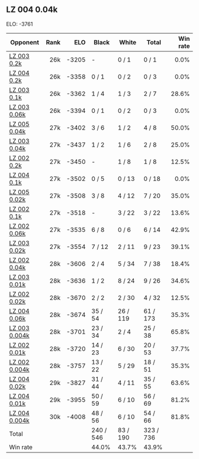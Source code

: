 ## LZ 004 0.04k ##

ELO: -3761

Opponent | Rank | ELO | Black | White | Total | Win rate
---------|-----:|----:|-------|-------|-------|-------:
[LZ 003 0.2k](LZ%20003%200.2k.md) | 26k | -3205 | - | 0 / 1 | 0 / 1 | 0.0%
[LZ 004 0.2k](LZ%20004%200.2k.md) | 26k | -3358 | 0 / 1 | 0 / 2 | 0 / 3 | 0.0%
[LZ 003 0.1k](LZ%20003%200.1k.md) | 26k | -3362 | 1 / 4 | 1 / 3 | 2 / 7 | 28.6%
[LZ 003 0.06k](LZ%20003%200.06k.md) | 26k | -3394 | 0 / 1 | 0 / 2 | 0 / 3 | 0.0%
[LZ 005 0.04k](LZ%20005%200.04k.md) | 27k | -3402 | 3 / 6 | 1 / 2 | 4 / 8 | 50.0%
[LZ 003 0.04k](LZ%20003%200.04k.md) | 27k | -3437 | 1 / 2 | 1 / 6 | 2 / 8 | 25.0%
[LZ 002 0.2k](LZ%20002%200.2k.md) | 27k | -3450 | - | 1 / 8 | 1 / 8 | 12.5%
[LZ 004 0.1k](LZ%20004%200.1k.md) | 27k | -3502 | 0 / 5 | 0 / 13 | 0 / 18 | 0.0%
[LZ 005 0.02k](LZ%20005%200.02k.md) | 27k | -3508 | 3 / 8 | 4 / 12 | 7 / 20 | 35.0%
[LZ 002 0.1k](LZ%20002%200.1k.md) | 27k | -3518 | - | 3 / 22 | 3 / 22 | 13.6%
[LZ 002 0.06k](LZ%20002%200.06k.md) | 27k | -3535 | 6 / 8 | 0 / 6 | 6 / 14 | 42.9%
[LZ 003 0.02k](LZ%20003%200.02k.md) | 27k | -3554 | 7 / 12 | 2 / 11 | 9 / 23 | 39.1%
[LZ 002 0.04k](LZ%20002%200.04k.md) | 28k | -3606 | 2 / 4 | 5 / 34 | 7 / 38 | 18.4%
[LZ 003 0.01k](LZ%20003%200.01k.md) | 28k | -3636 | 1 / 2 | 8 / 24 | 9 / 26 | 34.6%
[LZ 002 0.02k](LZ%20002%200.02k.md) | 28k | -3670 | 2 / 2 | 2 / 30 | 4 / 32 | 12.5%
[LZ 004 0.06k](LZ%20004%200.06k.md) | 28k | -3674 | 35 / 54 | 26 / 119 | 61 / 173 | 35.3%
[LZ 003 0.004k](LZ%20003%200.004k.md) | 28k | -3701 | 23 / 34 | 2 / 4 | 25 / 38 | 65.8%
[LZ 002 0.01k](LZ%20002%200.01k.md) | 28k | -3720 | 14 / 23 | 6 / 30 | 20 / 53 | 37.7%
[LZ 002 0.004k](LZ%20002%200.004k.md) | 28k | -3757 | 13 / 22 | 5 / 29 | 18 / 51 | 35.3%
[LZ 004 0.02k](LZ%20004%200.02k.md) | 29k | -3827 | 31 / 44 | 4 / 11 | 35 / 55 | 63.6%
[LZ 004 0.01k](LZ%20004%200.01k.md) | 29k | -3955 | 50 / 59 | 6 / 10 | 56 / 69 | 81.2%
[LZ 004 0.004k](LZ%20004%200.004k.md) | 30k | -4008 | 48 / 56 | 6 / 10 | 54 / 66 | 81.8%
Total | | | 240 / 546 | 83 / 190 | 323 / 736 | 
Win rate| | | 44.0% | 43.7% | 43.9% | 
